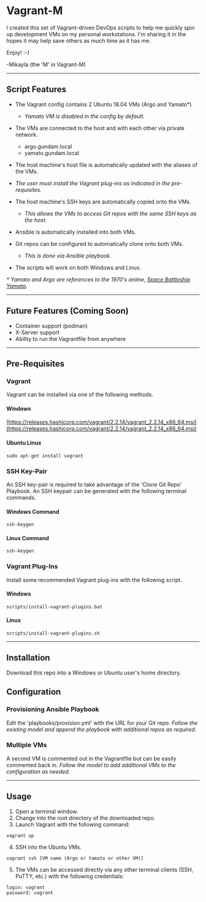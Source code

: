 # Vagrant-M
I created this set of Vagrant-driven DevOps scripts to help me quickly spin up development VMs on my personal workstations. I'm sharing it in the hopes it may help save others as much time as it has me.

Enjoy! :-)

-Mikayla (the 'M' in Vagrant-M)

---

## Script Features
* The Vagrant config contains 2 Ubuntu 18.04 VMs (Argo and Yamato*)
  * _Yamato VM is disabled in the config by default._

* The VMs are connected to the host and with each other via private network.
    * argo.gundam.local
    * yamato.gundam.local

* The host machine's host file is automatically updated with the aliases of the VMs.
 * _The user must install the Vagrant plug-ins as indicated in the pre-requisites._

* The host machine's SSH keys are automatically copied onto the VMs.
  * _This allows the VMs to access Git repos with the same SSH keys as the host._

* Ansible is automatically installed into both VMs.

* Git repos can be configured to automatically clone onto both VMs.
  * _This is done via Ansible playbook._

* The scripts will work on both Windows and Linux.

_* Yamato and Argo are references to the 1970's anime, [Space Battleship Yamato](https://en.wikipedia.org/wiki/Space_Battleship_Yamato)._

---

## Future Features (Coming Soon)
* Container support (podman)
* X-Server support
* Ability to run the Vagrantfile from anywhere

---

## Pre-Requisites

### Vagrant
Vagrant can be installed via one of the following methods.

#### Windows
[https://releases.hashicorp.com/vagrant/2.2.14/vagrant_2.2.14_x86_64.msi](https://releases.hashicorp.com/vagrant/2.2.14/vagrant_2.2.14_x86_64.msi)

#### Ubuntu Linux
```
sudo apt-get install vagrant
```

### SSH Key-Pair
An SSH key-pair is required to take advantage of the 'Clone Git Repo' Playbook. An SSH keypair can be generated with the following terminal commands.

#### Windows Command
```
ssh-keygen
```

#### Linux Command
```
ssh-keygen
```

### Vagrant Plug-Ins
Install some recommended Vagrant plug-ins with the following script.

#### Windows
```
scripts/install-vagrant-plugins.bat
```

#### Linux
```
scripts/install-vagrant-plugins.sh
```

---

## Installation
Download this repo into a Windows or Ubuntu user's home directory.

## Configuration
### Provisioning Ansible Playbook
Edit the 'playbooks/provision.yml' with the URL for your Git repo. _Follow the existing model and append the playbook with additional repos as required._

### Multiple VMs
A second VM is commented out in the Vagrantfile but can be easily commented back in. _Follow the model to add additional VMs to the configuration as needed._

---

## Usage
1. Open a terminal window.
2. Change into the root directory of the downloaded repo.
3. Launch Vagrant with the following command:
```
vagrant up
```
4. SSH into the Ubuntu VMs.
```
vagrant ssh [VM name (Argo or Yamato or other VM)]
```
5. The VMs can be accessed directly via any other terminal clients (SSH, PuTTY, etc.) with the following credentials:
```
login: vagrant
password: vagrant
```
